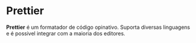 # Prettier

**Prettier** é um formatador de código opinativo. Suporta diversas linguagens e é possivel integrar com a maioria dos editores.